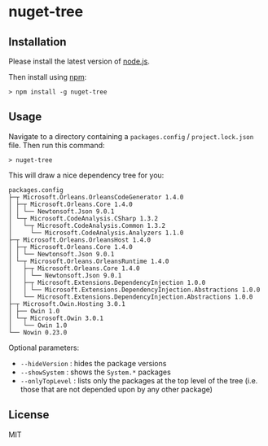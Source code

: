 # nuget-tree

## Installation

Please install the latest version of [node.js](https://nodejs.org).

Then install using [npm](https://www.npmjs.com/package/nuget-tree):

```
> npm install -g nuget-tree
```

## Usage

Navigate to a directory containing a `packages.config` / `project.lock.json` file. Then run this command:

```
> nuget-tree
```

This will draw a nice dependency tree for you:

```
packages.config
├─┬ Microsoft.Orleans.OrleansCodeGenerator 1.4.0
│ ├─┬ Microsoft.Orleans.Core 1.4.0
│ │ └── Newtonsoft.Json 9.0.1
│ └─┬ Microsoft.CodeAnalysis.CSharp 1.3.2
│   └─┬ Microsoft.CodeAnalysis.Common 1.3.2
│     └── Microsoft.CodeAnalysis.Analyzers 1.1.0
├─┬ Microsoft.Orleans.OrleansHost 1.4.0
│ ├─┬ Microsoft.Orleans.Core 1.4.0
│ │ └── Newtonsoft.Json 9.0.1
│ └─┬ Microsoft.Orleans.OrleansRuntime 1.4.0
│   ├─┬ Microsoft.Orleans.Core 1.4.0
│   │ └── Newtonsoft.Json 9.0.1
│   ├─┬ Microsoft.Extensions.DependencyInjection 1.0.0
│   │ └── Microsoft.Extensions.DependencyInjection.Abstractions 1.0.0
│   └── Microsoft.Extensions.DependencyInjection.Abstractions 1.0.0
├─┬ Microsoft.Owin.Hosting 3.0.1
│ ├── Owin 1.0
│ └─┬ Microsoft.Owin 3.0.1
│   └── Owin 1.0
└── Nowin 0.23.0
```

Optional parameters:

* `--hideVersion` : hides the package versions
* `--showSystem` : shows the `System.*` packages
* `--onlyTopLevel` : lists only the packages at the top level of the tree (i.e. those that are
not depended upon by any other package)

## License

MIT

